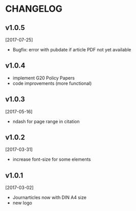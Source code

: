 CHANGELOG
=========


v1.0.5
------

[2017-07-25]

-   Bugfix: error with pubdate if article PDF not yet available


v1.0.4
------

-   implement G20 Policy Papers
-   code improvements (more functional)


v1.0.3
------
[2017-05-16]

-   ndash for page range in citation


v1.0.2
------
[2017-03-31]

-   increase font-size for some elements

v1.0.1
------
[2017-03-02]

-   Journarticles now with DIN A4 size
-   new logo
